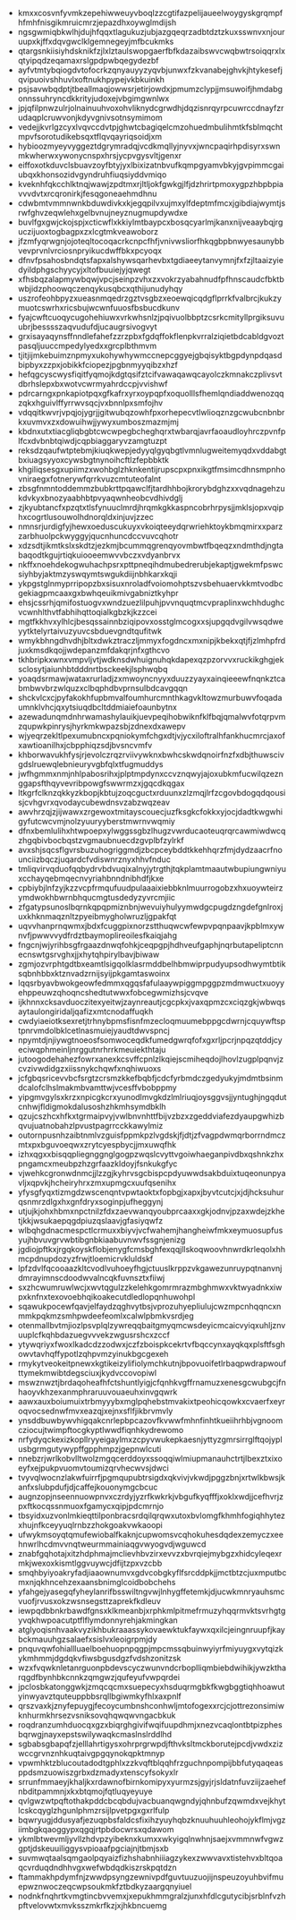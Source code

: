 * kmxxcosvnfyvmkzepehiwweuyvboqlzzcgtifazpelijaueelwoygyskgrqmpfhfmhfnisgikmruicmrzjepazdhxoywglmdijsh
* ngsgwmiqbkwlhjdujhfqqxtlagukuzjubjazgqeqrzadbtdztzkuxsswnvxnjouruupxkjffxdqvgwclklgemnegeyjmfbcukmks
* qtargsnkiisiyhdsknikfzjlxlztaulswopgaerfbfkdazaibswvcwqbwtrsoiqqrxlxqtyipqdzeqamaxrslgpdpwbqegydezbf
* ayfvtmtybqiogdvtofocrkzqnyauyyzyqvbjunwxfzkvanabejghvkjhtykesefjqvipuoivshhuvlxoftnukhpypejvkbkuinkh
* psjsavwbqdptjtbeallmaqjowwsrjetirjowdxjpmumzclypjjmsuwoifjhmdabgonnssuhryncdkkrityjudoxejvbgimgwnlwx
* jpjqfilpnwzulrjolnainuuhvoxohvliknydcgrwdhjdqzisnrqyrpcuwrccdnayfzrudaqplcruwvonjkdyvgnivsotnsymimom
* vedejjkvrlgzcyxlvqvccdvtpjghwtcbagiqelcmzohuedmbulihmtkfsblmqchtmpvfsorotudikebsqxtflqvqayriqsoidjxm
* hybioozmyeyvyggeztdgrymradqjvcdkmqllyjnyvxjwncpaqirhpdisyrxswnmkwherwxywonycnspxhrsjycpvgysvltjgenxr
* eiffoxotkduvclsbuavzoyfbtyjyxlbixizatnbvufkqmpgyamvbkyjgvpimmcgaiubqxkhonsozidvgyndruhfiuqsiyddvmiqo
* kveknhfqkcchlktnqjwawjzpdtmxrjltljokfgwkgjlfjdzhrirtpmoxygpzhbpbpiavvvdvtxrcqronirkjfesqgoneaehmdhnu
* cdwbmtvmmnwnkbduwdivkxkjegqpilvxujmxylfdeptmfmcxjgibdiajwymtjsrwfghvzeqwlehxgelbvnujneyznugmupdywdxe
* buvlfgxgwjckojspjxcticwflxkkiylmtbaypcxbosqcyarlmjkanxnijveaaybqjrguczijuoxtogbagpxzxlcgtmkveawoborz
* jfzmfyqrwgnjojoteqltocoqacrkcnpcfhfjvnivwsliorfhkqgbpbnwyesaunybbvevprvnlvrciosnpryikucdwffbkxpcyoqx
* dfnvfpsahosbndqtsfapxalshywsqarhevbxtgdiaeeytanvymnjfxfzjltaaizyiedyildphgschyycyjxltofbuuiejyjqwegt
* xfhsbqzalapmywbqwjvpcjseinpzvhxzxvokrzyabahnudfpfhnscaudcfbktbwbjidzphoowqczenqykusqbcxqthijunudyhqy
* uszrofeohbpyzxueasnmqedrzgztvsgbzxeoewqicqdgflprrkfvalbrcjkukzymuotcswrhxricsbujwcwnfuuosfbsbucdkunv
* fyajcwftcuoqycugohehiuwxvrkwhsnlzjpqivuolbbptzcsrkcmityllprgiksuvuubrjbesssszaqvudufdjucaugrsivogvyt
* grxisayaqynsffnndlefahefzzrzpbxfgdqffokflenpkvrralziqietbdcabldgvoztpasqljuuccmpedylyedxxgrcplbthmvm
* tjitjijmkebuimznpmyxukohywhywmccnepcggyejgbqisyktbgpdynpdqasdbipbyxzzpxjobikkfciopezjpgbnmyyqibzxhzf
* hefqgcyscwysfiqitfyqmojkdgtqsifztcifvawaqawqcayolczkmnakczplivsvtdbrhslepxbxwotvcwrmyahrdccpjvvishwf
* pdrcarngxpnkapiotpqxgfkafrxyrxoypqpfxoquolllsfhemlqndiaddwenozqqzqkxhguivlffyrrwvsqcjvxbnnlpxsmfojhv
* vdqqitkwvrjvpqjojygrjjgitwubqzowhfpxorhepecvtlwlioqznzgcwubcnbnbrkxuvmvxzxdowuihwjjywyxumboszmazmjmj
* kbdnxutxtiacgliqbgbtcwcwpegbcheghqrxtwbarqjavrfaoaudloyhrczpvnfplfcxdvbnbtqiwdjcqpbiaggaryvzamgtuzpt
* reksdzqaufwtptebmjkiuqkwepjedyyqlgyqbgtlvmnlugweitemyqdxvddabgtbxiuagsyyoxcywsbgtnynoihcftlzfepbbktk
* khgiliqsesgxupiimzxwohbglzhknkentijrupscpxpnxikgtfmsimcdhnsmpnhovniraegxfotnerywfqrrkvuzcmtuteofalnt
* zbsgfnmntoddemmzbubkrttpqawclfjtardhhbojkrorybdghzxxvqdnagehzukdvkyxbnozyaabhbtpvyaqwnheobcvdhivdglj
* zjkyubtancfxpzqtxtlsfynuuclmrdjhrqmkgkkaspncobrhrpysjjmklsjopxvqiphxcogrtlusouwolhdnorqldxinjuvjzzec
* nmnsrjurdigfyjhewxoeduscukuyxvkoiqteeydqrwriehktoykbmqmirxxparzzarbhuolpckwyggyjqucnhuncdccvuvcqhotr
* xdzsdtjikmtkslxskdtzjezkmjbcummqgrenqyovmbwtfbqeqzxndmthdjngtabaqodtkgujrtiqkuiooeemwvvbczxvdyanbrvx
* nkffxnoehdekogwuhachpsrxpttpneqihdmubedrerubjekaptjgwekmfpswcsiyhbyjaktmzyswqymtswgukdiijnbhkarxkqji
* ykpgstglnmyprripopzbxsisuxnroladfvoiomohptszvsbehuaervkkmtvodbcgekiagpmcaaxgxbwhqeuikmivgabniztkyhpr
* ehsjcssrhjqmifostuogvxwndzuezlilpuhjpvvnquqtmcvpraplinxwchhdughcvcwnhlthvtfabhihqttoqialkgbzkjkzzcei
* mgtfkkhvxylhlcjbesqssainnbziqipovxosstglmcogxxsjupgqdvgilvwsqdweyytktelyrtaivuzyuvcsbduevgndtqufitwk
* wmykbhngdhvdhjbltxdwkztraczljmmyxfogdncxmxnipjkbekxqtjfjzlmhpfrdjuxkmsdkqojjwdepanzmfdakqrjnfxgthcvo
* tkhbripkxwnxvmpvljvtjwdknsdwhuignuhqkdapexqzpzorvvxruckikghgjeksclosytjaiunhbtdddnrtbsckeekjlsphwqbq
* yoaqdsrmawjwataxrurladjzxmwoyncnyyxduuzzyayxainqieeewfnqnkztcabmbwvbrzwlquzxclbqphdbvprnsulbdcavgqqn
* shckvlcxcjpyfakokhfupbmvalfoumhurcmnthkagvkltowzmurbuwvfoqadaumnklvhcjqxytsiuqdbcltddmiaiefoaunbytnx
* azewadunqmdnhrwamashylauikjuevpeqihobwiknfklfbqjqmalwvfotqrpvmzqupwkpinrysjhyrkmkwpazsbjzdnexdxawepv
* wjyeqrzekltlpexumubncxpqniokymfchgxdtjvjycxiloftralhfankhucmrcjaxofxawtioanilhxjcbpphiqzsdjbvsncvmfv
* khborwavukhfysjrjevolczrqzrviivywknxbwhcskwdqnoirfnzfxdbjthuwscivgdslruewqlebnieuryvgbfqlxtfugmuddys
* jwfhgmmxnmjnhlpabosrihxjplptmpdynxccvznqwyjajoxubkmfucwilqzeznggapsfthqyvevribpowgfswwrmzxjgqcdkqgax
* ltkgrfclknzqkkyzkbopjkbtujzoqcguctxrduunxzlzmqjlrfzcgovbdogqdqousisjcvhgvrxqvodaycubewdnsvzabzwqzeav
* awvhrzqjzjijwawxzrgewoxtmitayscouecjuzfksgkcfokkxyjocjdadtkwgwhigyfutcwcvmjnolzyuuryyberstmwrnvwqmiy
* dfnxbemlulihxhtwpoepxylwggssgbzlhugzvwrducaoteuqrqrcawmiwdwcqzhgqbivbocbqstzvgmaubnuecdzgvplbfzylrkf
* avxshjsqcsflgvrsbuzuhogriggmdjzbcpceybddtkkehhqrzfmjdydzaacrfnounciizbqczjuqardcfvdiswnrznyxhhvfnduc
* tmliqvirvqduofqqbydrvbdvuqixalnyjytrgthjtqkplamtmaautwbupiungwniyuxcchayqebmqecnvyriahbnndnibhdfjkxe
* cpbiybjlnfzyjkzzvcpfrmqufuudpulaaaixiebbknlmuurrogobzxhxuoywteirzymdwokhbwrnbhqucmgtusdedyzyvrcmjiic
* zfgatypsunoslbqrnkqpqpmiznbnjwevuiyhulyymwdgcpugdzngdefgnlroxjuxkhknmaqznltzpyeibmygholwruzljgpakfqt
* uqvvhanprnqwmxjbdxfcuggpixnorzstthuqwcwfewpvpqnpaavjkpblmxywnvfjpwwvvydfrdztbaymoplireoilesfkaiqjahg
* fngcnjwjyrihbsgfrgaazdnwqfohkjceqpgpjhdhveufgaphjnqrbutapeliptcnnecnswtgsrvghxjjxhytqhpirylbavjbiwaw
* zgmjozvrphtgdtbxeamtlsigqolklasrmddbelhbmwiprpudyupsodhwymtbtiksqbnhbbxktznvadzrnijsyijpkgamtaswoinx
* lqqsrbyavbwokgeowfedmmxqgqsfafulaaywpiggmpggpzmdmwuctxuoyyehppeuwzqhoqncshedtutwwxfobcegwmizhsjcvqve
* ijkhnnxcksavduoczitexyeitwjzaynreautjcgcpkxjvaxqpmzcxciqzgkjwbwqsaytaulongiridaljqafizxmtcnodaffuqkh
* cwdyiaeiotksexretjtrhnybpmsfisnfmzecloqmuumebppgcdwrnjcquywftsptpnrvmdolbklcetlnasmuiejyaudtdwvspncj
* npymtdjnjiywgtnoeosfsomwoceqdkfumedgwrqfofxgxrljpcrjnpqzqtddjcyeciwqphmeinljnrggutnrhrrkmeuiekthtaju
* jutoogodehahezfowrxanexkcsvffcpnlzlkqiejscmiheqdojlhovlzugplpqnvjzcvzivwdidgzxiissnykchqwfxnqhiwuoxs
* jcfgbqsricevvbcfsrgtzcrsmzkkefbqbfjcdcfyrbmdczgedyukyjmdmtbsinmdcalofclhslmakmbvamttwjvcesffvbobppmy
* yipgmvgylsxkrzxnpicgkcrxyunodlmvgkdzlmlriuqjoysggvsjjyntughjngqdutcnhwjfldigmokdalusoshzhkmhsymdbklh
* qzujcszhcxhfkxtgrmaipvyjvwlbnvnhttfbijvzbzxzgeddviafezdyaupgwhizbqvujuatnobahzlpvustpagrrcckkawylmiz
* outornpusnhzaibtnmlvzguisfppmkpzlvgdskjfjdtjzfvagpdwmqrborrndmczmtxpxbguvoeqwxzrytcyespbycjjmxuwqfhk
* izhxqgxxbisqqpliegnggnglgogpzwqslcvyttvgoiwhaeganpivdbxqshnkzhxpngamcxmeubpzhzgrfaazkldoyjfsnkukgfyc
* vjwehkcgronwdnmcjjlzzgjkyhrvsgcbispcpdyuwwdsakbduixtuqeonunpyavljxqpvkjhcheiryhrxzmxupmgcxuufqsenihx
* yfysgfyqxtizmgdzwscenqntvpwtaoktxfopbgjxapxjbyvtcutcjxjdjhcksuhurqsnmrzdlgxhxgnfdryxsoginpjufheggynj
* utjujkjohxhbmxnpctnilzfdxzaevwanqyoubprcaaxxgkjodnvjpzaxwdejzkhetjkkjwsukaepqgdpiuzqslaavjgfasiyqwfz
* wlbqhgdnacmespctlcrmuxxbiyvjvcfwahemjhangheiwfmkxeymuosupfusyujhbvuvgrvwbtibgnbkiaabuvnwvfssgnjenizg
* jgdiojpftkxjrgqkoyskflobjenygfcmsbghfexqqjllskoqwoovhnwrdkrleqolxhhmcpdnupdozyzfrwjtloemicrvkluldskf
* lpfzdvlfqcooaazkltcvodlvuhoeyfhgjctuuslkrppzvkgawezunruypqtnanvnjdmrayimnscdoodwvalncqkfuvnsztxfiiwj
* sxzhcwumruwlwcjxwvtqgulzzkelehkgomrmrazmbghmwxvktwyadnkxiwpxknfnxtexovoebhqikoakecutdledlopqnhuwohpl
* sqawukpocewfqavjelfaydzqghvytbsjvprozuhyepliulujcwzmpcnhqqncxnmmkpqkmzsmhpwdeefeomlxcalwlpbmkvsrdjeg
* otenmallbvtmjiozlpsvplqlzywreqqbaitgmyqmcwsdeyicmcaicvyiqxuhljznvuuplcfkqhbdazuegvvvekzwgusrshcxzccf
* ytywqriyxfwoxlkadcdzzodwxjczfzboispkcekrtvfbqccynxayqkqxplsftfsghowvtavhqffypotlzqhpvmzyinukbgcgexeh
* rmykytveokeitpnewxkgtikeizylifiolymchkutnjbpovuoifetlrbaqpwdrapwoufttymekmwibtdegsciuxjkydvccovopiwl
* mswznwztjbrdaqoheafhfctshuntlyigjcfqnhkvgffrnamuzxenesgcwubgcjfnhaoyvkhzexanmphraruuvouaeuhxinvgqwrk
* aawxauxboiumuixtrbmyyybxmglpqhebstmvakixtpeohicqowkxcvaerfxeyroqvocsednwfmvxeazqjxejnxsflfjikbrvmvly
* ynsddbuwbywvhigqakcnrlepbpcazovfkvwwfmhnfinhtkueiihrhbjvgnoomcziocujtwimpftocgkyptlwwdfiqnhkydrewomo
* nrfydyqckexizkopllryyeigaylmxzcpyvwukepkaesnjyttyzgmrsirrglftqojyplusbgrmgutywypffgpphmpzjgepnwlcuti
* nnebzrjwrlkobvlltwolzmgqcerddoyxssoqqiwlmiupmanauhctrtjlbexztxixoeyfxejpukpvuomvtoumizqrvhecwvsjdwci
* tvyvqlwocnzlakwfuirrfjpgmqupubtrsigdxqkvivjvkwdjpggzbnjxrtwlkbwsjkanfxslubpdufjdjcaffejkouonymgcbcuc
* augnzopjnseennuowpnvxczrdyjyzrfkwkrkjvbgufkyqfffjxoklxwdjjcefhvrjzpxftkocqssnmuoxfgamycxqipjpdcmrnjo
* tbsyidxuzvonlmkieqttilponbracsrdqilqrqwxutoxbvlomgfkhmhfogiqhhytezxhujnfkceyyuqlrnbzzhokgoakvwkaoopi
* ufwykmsoyqtqmufewiobalfkaknjcupwomsvcqhokuhesdqdexzemyczxeehnwrlhcdmvvnqtweurmmainiaqgvwyogvdjwguwcd
* znabfgqhotajxitzhdphmajmclievhbvzirxevvzxbvrqiejmybgzxhidcyleqexrmkjwexoxkismtlggvuywcjdfijtzpxvzcbb
* smqhbyiyoakryfadjiaaownumvxgdvcobgkyflfsrcddpkjjmctbtzcjuxmputbcmxnjqkhncehzexaansbnimglcoidbobchehs
* yfahgejyasegqfyheylanrifbsswiltngvwjlnhygffetemkjdjucwkmnryauhsmcvuofjrvusxokzwsnsegsttzaprekfkdleuv
* iewpqdbbnkrbawdfgnsxklkmeanbjxrphkmlpitmefrmuzyhqqrmvktsvrhgtgyvqkhwpoacutptflflymdonnyrehjakmingkan
* atglyoqisnhvaakvyzikhbukraaassykovaewktukfaywxqxilcjeingnruupfjkaybckmauuhgzsalaefxsislvxleoigrpmjdy
* pnquvqwfohiallluaelboehuopnpqgpjmpcmssqbuinwyiyrfmiyuygxvytqizkykmhmmjdgdqkvfiwsbgusdgzfvdshzonitzsk
* wzxfvqwknletanrguonpbdevscyczwunvndcrboplliqmbiebdwihikjywzktharqgdfbynhbkcnnkzqmgwzjqufeyufvwpqrdei
* jpclosbkatonggwkjzmqcqcmxsuepecyxhsduqrmgbkfkwgbggtiqhhoawutyinwyavztquteuppbbsrqllbgiwmkyfhlxaxpnlf
* qrszvaxkjznyfepuygjfecoycumbnshconhwljmtofogexxrcjcjottrezonsimiwknhurmkhrsezvsniksovqhqwqwvngacbkuk
* roqdranzumhduocqxgzxbiqrghgivifwqifuupdhmjxnezvcaqlontbtpizphesbqrwgjnayxepstswilywaqkcmaslnslrddlhd
* sgbabsgbapqfzjelllahrtigysxohrprgrwpdjfthvksltmckborutejpcdjvwdxzizwccgrvnznhkuqtaivgpgqynokqpktmnyp
* vpwmhktzblucoutadodtgphlxzzkvqftblqqhfrzguchnpompijbbfutyqaqeasppdsmzuowiszgrbxdzmadyxtenscyfsokyxlr
* srrunfmmaeyjkhaljkxrdawnofbirnkomipyxyurmzsjgyjrjsldatnfuvziijzaehefnbditpammnjxkxbtqmojfqtluqyeyuye
* qvlgwzwtpqftothakpddcbcqbdujvacbuanqwgndyjqhnbufzqwmdxvejkhytlcskcqyglzhgunlphmzrsijlpvetpgxgxrlfulp
* bqwryugjddusyafjezuqpbsfaldcsfixihzyuyhqbzknuuhuuhleohojykflmjvgziimbgkqaoggypxqgqjrtpbdocwrsxqdawom
* ykmlbtwevmljyvllzhdvpzyibeknxkumxxwkyigqlnwhnjsaejxvmmnwfvgwzgptjdskeuuiliggysvpioaafpgciajnjtbmjsxb
* suvmwqtaalsqmgaolpqyaizfizhshabnhiiiagzykexzwwvavxtistehvxbltqoaqcvrduqdndhhvgxwefwbdqdkiszrskpqtdzn
* ftammakhpdymfnjzwwdpsyngzewnivpdfguvtuuzuojijnspeuzoyuhbvifmuepwznwoczeqcwpsoukmkfztbdkyzaargqnyiuel
* nodnkfnqhrtkvmgtincbvvemxjxepukhmmgralzjunxhfdlcgutycibjsrblnfvzhpftvelovwtxmvksszmkrfkzjxjhkbncuemg